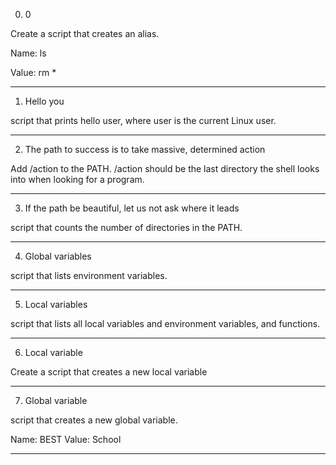 0. 0
  
Create a script that creates an alias.

  
Name: ls
  
Value: rm *
  
  -------------------------------
  
1. Hello you
  
  script that prints hello user, where user is the current Linux user.
  
  ---------------------------------
  
2. The path to success is to take massive, determined action
  
  Add /action to the PATH. /action should be the last directory the shell looks into when looking for a program.
  
  ------------------------------------
  
3. If the path be beautiful, let us not ask where it leads
  
  script that counts the number of directories in the PATH.
  
  ---------------------------------------
  
4. Global variables

script that lists environment variables.

----------------------------------------------

5. Local variables

script that lists all local variables and environment variables, and functions.

------------------------------------------------------


6. Local variable

Create a script that creates a new local variable

---------------------------------------------------------

7. Global variable

script that creates a new global variable.

Name: BEST
Value: School

-----------------------------------------------------------

  
  
